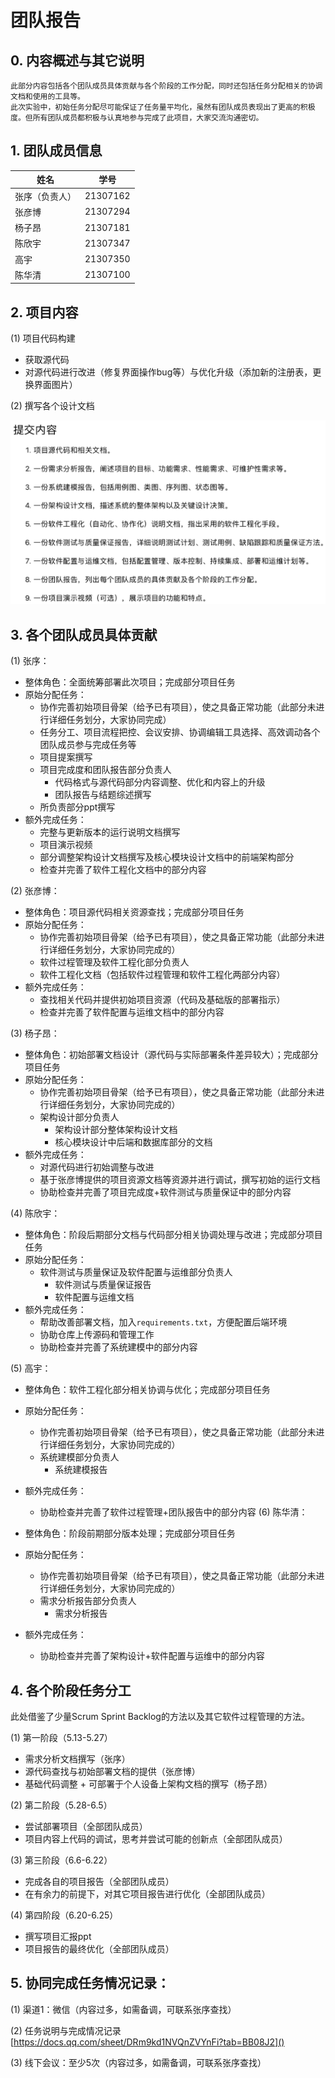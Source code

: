 # 团队报告

## 0. 内容概述与其它说明

    此部分内容包括各个团队成员具体贡献与各个阶段的工作分配，同时还包括任务分配相关的协调文档和使用的工具等。
    此次实验中，初始任务分配尽可能保证了任务量平均化，虽然有团队成员表现出了更高的积极度。但所有团队成员都积极与认真地参与完成了此项目，大家交流沟通密切。

## 1. 团队成员信息

| 姓名           | 学号     |
| -------------- | -------- |
| 张序（负责人） | 21307162 |
| 张彦博         | 21307294 |
| 杨子昂         | 21307181 |
| 陈欣宇         | 21307347 |
| 高宇           | 21307350 |
| 陈华清         | 21307100 |

## 2. 项目内容

(1) 项目代码构建

* 获取源代码
* 对源代码进行改进（修复界面操作bug等）与优化升级（添加新的注册表，更换界面图片）

(2) 撰写各个设计文档

![1718782090665](image/README/1718782090665.png)

## 3. 各个团队成员具体贡献

(1) 张序：

* 整体角色：全面统筹部署此次项目；完成部分项目任务
* 原始分配任务：
  * 协作完善初始项目骨架（给予已有项目），使之具备正常功能（此部分未进行详细任务划分，大家协同完成）
  * 任务分工、项目流程把控、会议安排、协调编辑工具选择、高效调动各个团队成员参与完成任务等
  * 项目提案撰写
  * 项目完成度和团队报告部分负责人
    * 代码格式与源代码部分内容调整、优化和内容上的升级
    * 团队报告与结题综述撰写
  * 所负责部分ppt撰写
* 额外完成任务：
  * 完整与更新版本的运行说明文档撰写
  * 项目演示视频
  * 部分调整架构设计文档撰写及核心模块设计文档中的前端架构部分
  * 检查并完善了软件工程化文档中的部分内容

(2) 张彦博：

* 整体角色：项目源代码相关资源查找；完成部分项目任务
* 原始分配任务：
  * 协作完善初始项目骨架（给予已有项目），使之具备正常功能（此部分未进行详细任务划分，大家协同完成的）
  * 软件过程管理及软件工程化部分负责人
  * 软件工程化文档（包括软件过程管理和软件工程化两部分内容）
* 额外完成任务：
  * 查找相关代码并提供初始项目资源（代码及基础版的部署指示）
  * 检查并完善了软件配置与运维文档中的部分内容

(3) 杨子昂：

* 整体角色：初始部署文档设计（源代码与实际部署条件差异较大）；完成部分项目任务
* 原始分配任务：
  * 协作完善初始项目骨架（给予已有项目），使之具备正常功能（此部分未进行详细任务划分，大家协同完成的）
  * 架构设计部分负责人
    * 架构设计部分整体架构设计文档
    * 核心模块设计中后端和数据库部分的文档
* 额外完成任务：
  * 对源代码进行初始调整与改进
  * 基于张彦博提供的项目资源文档等资源并进行调试，撰写初始的运行文档
  * 协助检查并完善了项目完成度+软件测试与质量保证中的部分内容

(4) 陈欣宇：

* 整体角色：阶段后期部分文档与代码部分相关协调处理与改进；完成部分项目任务
* 原始分配任务：
  * 软件测试与质量保证及软件配置与运维部分负责人
    * 软件测试与质量保证报告
    * 软件配置与运维文档
* 额外完成任务：
  * 帮助改善部署文档，加入``requirements.txt``，方便配置后端环境
  * 协助仓库上传源码和管理工作
  * 协助检查并完善了系统建模中的部分内容

(5) 高宇：

* 整体角色：软件工程化部分相关协调与优化；完成部分项目任务
* 原始分配任务：
  * 协作完善初始项目骨架（给予已有项目），使之具备正常功能（此部分未进行详细任务划分，大家协同完成的）
  * 系统建模部分负责人
    * 系统建模报告
* 额外完成任务：
  * 协助检查并完善了软件过程管理+团队报告中的部分内容
(6) 陈华清：

* 整体角色：阶段前期部分版本处理；完成部分项目任务
* 原始分配任务：
  * 协作完善初始项目骨架（给予已有项目），使之具备正常功能（此部分未进行详细任务划分，大家协同完成的）
  * 需求分析报告部分负责人
    * 需求分析报告
* 额外完成任务：
  * 协助检查并完善了架构设计+软件配置与运维中的部分内容

## 4. 各个阶段任务分工

此处借鉴了少量Scrum Sprint Backlog的方法以及其它软件过程管理的方法。

(1) 第一阶段（5.13-5.27）

* 需求分析文档撰写（张序）
* 源代码查找与初始部署文档的提供（张彦博）
* 基础代码调整 + 可部署于个人设备上架构文档的撰写（杨子昂）

(2) 第二阶段（5.28-6.5）

* 尝试部署项目（全部团队成员）
* 项目内容上代码的调试，思考并尝试可能的创新点（全部团队成员）

(3) 第三阶段（6.6-6.22）

* 完成各自的项目报告（全部团队成员）
* 在有余力的前提下，对其它项目报告进行优化（全部团队成员）

(4) 第四阶段（6.20-6.25）

* 撰写项目汇报ppt
* 项目报告的最终优化（全部团队成员）

## 5. 协同完成任务情况记录：

(1) 渠道1：微信（内容过多，如需备调，可联系张序查找）

(2) 任务说明与完成情况记录
[https://docs.qq.com/sheet/DRm9kd1NVQnZVYnFi?tab=BB08J2]()

(3) 线下会议：至少5次（内容过多，如需备调，可联系张序查找）
